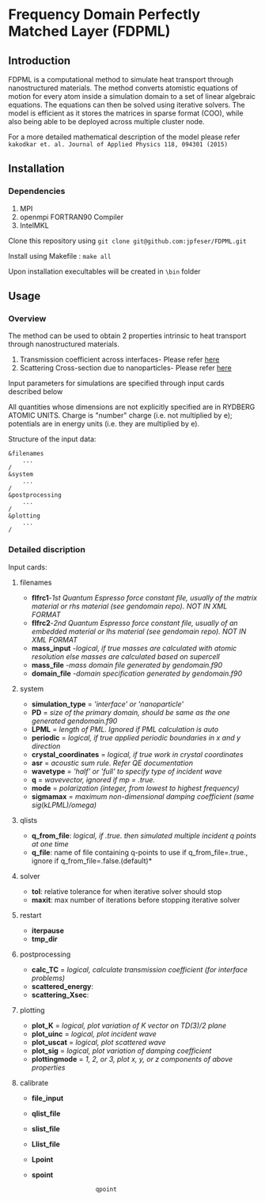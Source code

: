 # Frequency Domain Perfectly Matched Layer (FDPML)

## Introduction

FDPML is a computational method to simulate heat transport through nanostructured materials. The method converts atomistic equations of motion for every atom inside a simulation domain to a set of linear algebraic equations. The equations can then be solved using iterative solvers. The model is efficient as it stores the matrices in sparse format (COO), while also being able to be deployed across multiple cluster node.

For a more detailed mathematical description of the model please refer  
`kakodkar et. al. Journal of Applied Physics 118, 094301 (2015)`

## Installation

### Dependencies

1. MPI
1. openmpi FORTRAN90 Compiler
1. IntelMKL

Clone this repository using `git clone git@github.com:jpfeser/FDPML.git`

Install using Makefile : `make all`

Upon installation execultables will be created in `\bin` folder

## Usage

### Overview

The method can be used to obtain 2 properties intrinsic to heat transport through nanostructured materials.

1. Transmission coefficient across interfaces- Please refer [here](https://journals.aps.org/prb/abstract/10.1103/PhysRevB.95.125434)
2. Scattering Cross-section due to nanoparticles- Please refer [here](https://aip.scitation.org/doi/abs/10.1063/1.5031757)

Input parameters for simulations are specified through input cards described below

All quantities whose dimensions are not explicitly specified are in RYDBERG ATOMIC UNITS. Charge is "number" charge (i.e. not multiplied by e); potentials are in energy units (i.e. they are multiplied by e).

Structure of the input data:

	&filenames
		...
	/
	&system
		...
	/
	&postprocessing
		...
	/
	&plotting
		...
	/

### Detailed discription

Input cards:

1. filenames
	* **flfrc1**-*1st Quantum Espresso force constant file, usually of the matrix material or rhs material (see gendomain repo). NOT IN XML FORMAT*
	* **flfrc2**-*2nd Quantum Espresso force constant file, usually of an embedded material or lhs material (see gendomain repo). NOT IN XML FORMAT*
	* **mass_input** -*logical, if true masses are calculated with atomic resolution else masses are calculated based on supercell*
	* **mass_file** -*mass domain file generated by gendomain.f90*
	* **domain_file** -*domain specification generated by gendomain.f90*

2. system
	* **simulation_type** = *'interface' or 'nanoparticle'*
	* **PD** = *size of the primary domain, should be same as the one generated gendomain.f90*
	* **LPML** = *length of PML. Ignored if PML calculation is auto*
	* **periodic** = *logical, if true applied periodic boundaries in x and y direction*
	* **crystal_coordinates** = *logical, if true work in crystal coordinates*
	* **asr** = *acoustic sum rule. Refer QE documentation*
	* **wavetype** = *'half' or 'full' to specify type of incident wave*
	* **q** = *wavevector, ignored if mp = .true.*
	* **mode** = *polarization (integer, from lowest to highest frequency)*
	* **sigmamax** = *maximum non-dimensional damping coefficient (same sig*(k*LPML)/omega)*
3. qlists
	* **q_from_file**: *logical, if .true. then simulated multiple incident q points at one time*
	* **q_file**: name of file containing q-points to use if q_from_file=.true., ignore if q_from_file=.false.(default)*
4. solver
	* **tol**: relative tolerance for when iterative solver should stop
	* **maxit**: max number of iterations before stopping iterative solver
5. restart
	* **iterpause**
	* **tmp_dir**
6. postprocessing
	* **calc_TC** = *logical, calculate transmission coefficient (for interface problems)*
	* **scattered_energy**: 
	* **scattering_Xsec**:
7. plotting
	* **plot_K**  = *logical, plot variation of K vector on TD(3)/2 plane*
	* **plot_uinc** = *logical, plot incident wave*
	* **plot_uscat** = *logical, plot scattered wave*
	* **plot_sig** = *logical, plot variation of damping coefficient*
	* **plottingmode** = *1, 2, or 3, plot x, y, or z components of above properties*
8.  calibrate
	* **file_input**
	* **qlist_file**
	* **slist_file**
	* **Llist_file**
	* **Lpoint**
	* **spoint** 
	
							qpoint

